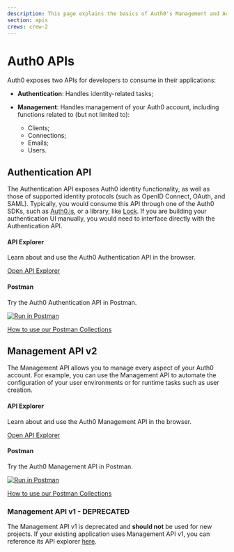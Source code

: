 ```yaml
---
description: This page explains the basics of Auth0's Management and Authentication APIs.
section: apis
crews: crew-2
---
```


# Auth0 APIs

Auth0 exposes two APIs for developers to consume in their applications:

* **Authentication**: Handles identity-related tasks;
* **Management**: Handles management of your Auth0 account, including functions related to (but not limited to):

    * Clients;
    * Connections;
    * Emails;
    * Users.

## Authentication API

The Authentication API exposes Auth0 identity functionality, as well as those of supported identity protocols (such as OpenID Connect, OAuth, and SAML). Typically, you would consume this API through one of the Auth0 SDKs, such as [Auth0.js](/libraries/auth0js), or a library, like [Lock](/libraries/lock). If you are building your authentication UI manually, you would need to interface directly with the Authentication API.

<div class="api-info-wrapper">
  <div class="block-links">
    <div class="api-info">
      <div class="row">
        <div class="col-md-6">
          <div class="wrapper-left">
            <a href="/auth-api" class="illustration i-apiexplorer"></a>
            <h4>API Explorer</h4>
            <p>Learn about and use the Auth0 Authentication API in the browser.</p>
            <p><a href="/auth-api">Open API Explorer</a></p>
          </div>
        </div>
        <div class="col-md-6">
          <div class="wrapper-right">
            <span href="#" class="illustration i-postman"></span>
            <h4>Postman</h4>
            <p>Try the Auth0 Authentication API in Postman.</p>
            <p><a href="https://app.getpostman.com/run-collection/2a9bc47495ab00cda178"><img src="https://run.pstmn.io/button.svg" alt="Run in Postman" /></a></p>
            <p><a href="/api/postman">How to use our Postman Collections</a></p>
          </div>
        </div>
      </div>
    </div>
  </div>
</div>

## Management API v2

The Management API allows you to manage every aspect of your Auth0 account. For example, you can use the Management API to automate the configuration of your user environments or for runtime tasks such as user creation.

<div class="api-info-wrapper">
  <div class="block-links">
    <div class="api-info">
      <div class="row">
        <div class="col-md-6">
          <div class="wrapper-left">
            <a href="/api/v2" class="illustration i-apiexplorer"></a>
            <h4>API Explorer</h4>
            <p>Learn about and use the Auth0 Management API in the browser.</p>
            <p><a href="/api/v2">Open API Explorer</a></p>
          </div>
        </div>
        <div class="col-md-6">
          <div class="wrapper-right">
            <span href="#" class="illustration i-postman"></span>
            <h4>Postman</h4>
            <p>Try the Auth0 Management API in Postman.</p>
            <p><a href="https://app.getpostman.com/run-collection/cc9e83969d9e70160054"><img src="https://run.pstmn.io/button.svg" alt="Run in Postman" /></a></p>
            <p><a href="/api/postman">How to use our Postman Collections</a></p>
          </div>
        </div>
      </div>
    </div>
  </div>
</div>

### Management API v1 - DEPRECATED

The Management API v1 is deprecated and **should not** be used for new projects. If your existing application uses Management API v1, you can reference its API explorer [here](/api/v1).
